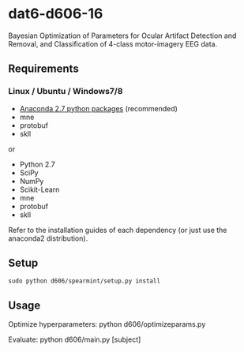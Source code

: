 # dat6-d606-16
Bayesian Optimization of Parameters for Ocular Artifact Detection and Removal, and Classification of
4-class motor-imagery EEG data.

## Requirements

### Linux / Ubuntu / Windows7/8

- [Anaconda 2.7 python packages](https://www.continuum.io/downloads) (recommended)
- mne
- protobuf
- skll

or

- Python 2.7
- SciPy
- NumPy
- Scikit-Learn
- mne
- protobuf
- skll

Refer to the installation guides of each dependency (or just use the anaconda2
distribution).

## Setup

    sudo python d606/spearmint/setup.py install

## Usage

Optimize hyperparameters:
    python d606/optimizeparams.py

Evaluate:
    python d606/main.py [subject]